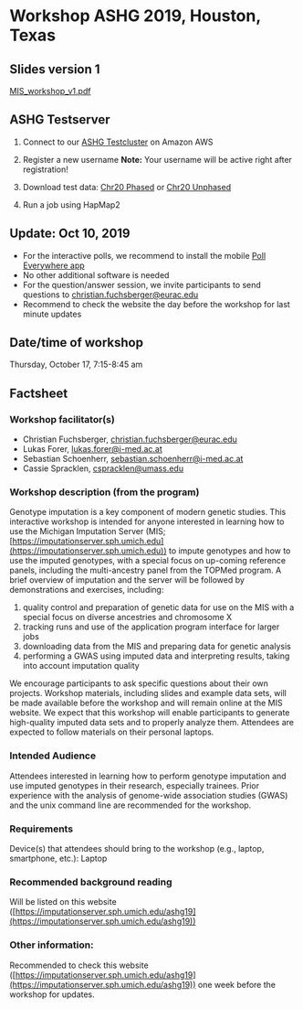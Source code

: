 # Workshop ASHG 2019, Houston, Texas




## Slides version 1 
[MIS_workshop_v1.pdf](https://github.com/genepi/imputationserver/MIS_workshop_v1.pdf)

## ASHG Testserver
1) Connect to our [ASHG Testcluster](https://imputationserver.sph.umich.edu/aws) on Amazon AWS

2) Register a new username
**Note:** Your username will be active right after registration!

3) Download test data: [Chr20 Phased](https://github.com/genepi/imputationserver/raw/master/test-data/data/chr20-phased/chr20.R50.merged.1.330k.recode.small.vcf.gz) or [Chr20 Unphased](https://github.com/genepi/imputationserver/raw/master/test-data/data/chr20-unphased/chr20.R50.merged.1.330k.recode.unphased.small.vcf.gz)

4) Run a job using HapMap2

## Update: Oct 10, 2019

- For the interactive polls, we recommend to install the mobile [Poll Everywhere app](https://www.polleverywhere.com/mobile)
- No other additional software is needed
- For the question/answer session, we invite participants to send questions to  [christian.fuchsberger@eurac.edu](mailto:christian.fuchsberger@eurac.edu)
- Recommend to check the website the day before the workshop for last minute updates

## Date/time of workshop
Thursday, October 17, 7:15-8:45 am

## Factsheet

### Workshop facilitator(s)
- Christian Fuchsberger, [christian.fuchsberger@eurac.edu](mailto:christian.fuchsberger@eurac.edu)
- Lukas Forer, [lukas.forer@i-med.ac.at](mailto:lukas.forer@i-med.ac.at)
- Sebastian Schoenherr, [sebastian.schoenherr@i-med.ac.at](mailto:sebastian.schoenherr@i-med.ac.at)
- Cassie Spracklen, [cspracklen@umass.edu](mailto:cspracklen@umass.edu)

### Workshop description (from the program)
Genotype imputation is a key component of modern genetic studies. This interactive workshop is intended for anyone interested in learning how to use the Michigan Imputation Server (MIS; [https://imputationserver.sph.umich.edu](https://imputationserver.sph.umich.edu)) to impute genotypes and how to use the imputed genotypes, with a special focus on up-coming reference panels, including the multi-ancestry panel from the TOPMed program. A brief overview of imputation and the server will be followed by demonstrations and exercises, including:

1. quality control and preparation of genetic data for use on the MIS with a special focus on diverse ancestries and chromosome X
2. tracking runs and use of the application program interface for larger jobs
3. downloading data from the MIS and preparing data for genetic analysis
4. performing a GWAS using imputed data and interpreting results, taking into account imputation quality

We encourage participants to ask specific questions about their own projects. Workshop materials, including slides and example data sets, will be made available before the workshop and will remain online at the MIS website. We expect that this workshop will enable participants to generate high-quality imputed data sets and to properly analyze them. Attendees are expected to follow materials on their personal laptops. 
 
### Intended Audience
Attendees interested in learning how to perform genotype imputation and use imputed genotypes in their research, especially trainees. Prior experience with the analysis of genome-wide association studies (GWAS) and the unix command line are recommended for the workshop.
 
### Requirements
Device(s) that attendees should bring to the workshop (e.g., laptop, smartphone, etc.): Laptop
 
### Recommended background reading
Will be listed on this website ([https://imputationserver.sph.umich.edu/ashg19](https://imputationserver.sph.umich.edu/ashg19))

### Other information:
Recommended to check this website ([https://imputationserver.sph.umich.edu/ashg19](https://imputationserver.sph.umich.edu/ashg19)) one week before the workshop for updates.

